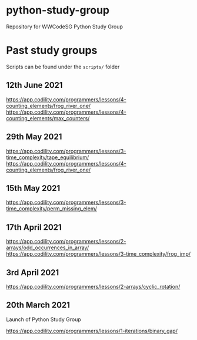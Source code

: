 # python-study-group

Repository for WWCodeSG Python Study Group


# Past study groups
Scripts can be found under the `scripts/` folder

## 12th June 2021
https://app.codility.com/programmers/lessons/4-counting_elements/frog_river_one/
https://app.codility.com/programmers/lessons/4-counting_elements/max_counters/

## 29th May 2021
https://app.codility.com/programmers/lessons/3-time_complexity/tape_equilibrium/  
https://app.codility.com/programmers/lessons/4-counting_elements/frog_river_one/

## 15th May 2021
https://app.codility.com/programmers/lessons/3-time_complexity/perm_missing_elem/

## 17th April 2021
https://app.codility.com/programmers/lessons/2-arrays/odd_occurrences_in_array/  
https://app.codility.com/programmers/lessons/3-time_complexity/frog_jmp/

## 3rd April 2021
https://app.codility.com/programmers/lessons/2-arrays/cyclic_rotation/

## 20th March 2021

Launch of Python Study Group

https://app.codility.com/programmers/lessons/1-iterations/binary_gap/
